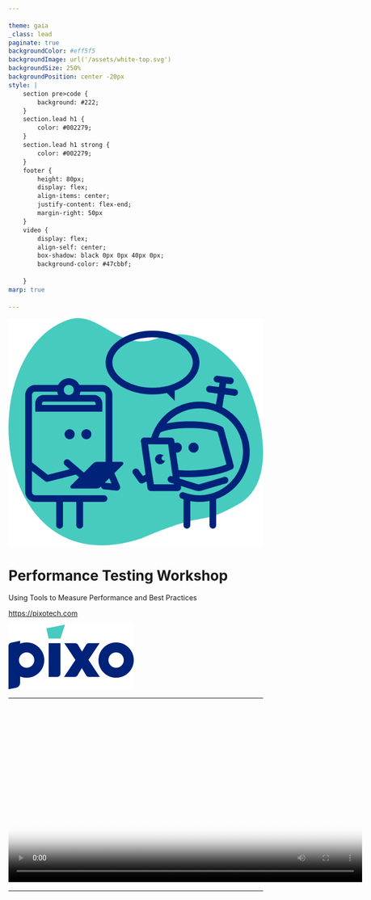```yaml
---

theme: gaia
_class: lead
paginate: true
backgroundColor: #eff5f5
backgroundImage: url('/assets/white-top.svg')
backgroundSize: 250%
backgroundPosition: center -20px
style: |
    section pre>code {
        background: #222;
    }
    section.lead h1 {
        color: #002279;
    }
    section.lead h1 strong {
        color: #002279;
    }
    footer {
        height: 80px;
        display: flex;
        align-items: center;
        justify-content: flex-end;
        margin-right: 50px
    }
    video {
        display: flex;
        align-self: center;
        box-shadow: black 0px 0px 40px 0px;
        background-color: #47cbbf;

    }
marp: true

---
```


![bg left:40% 70%](/assets/discover.svg)

# **Performance Testing Workshop**

Using Tools to Measure Performance and Best Practices

https://pixotech.com

![image](/assets/pixo-logo.svg)

---
<!--
footer: '![image](/assets/pixo-logo.svg)'
_class: lead
-->

<video width="700" class="bg" poster="/assets/play.svg" onclick="this.paused ? this.play() : this.pause(); this.blur()" onpause="">
    <source src="/assets/layout-instability2.webm" type="video/mp4">
</video>

---